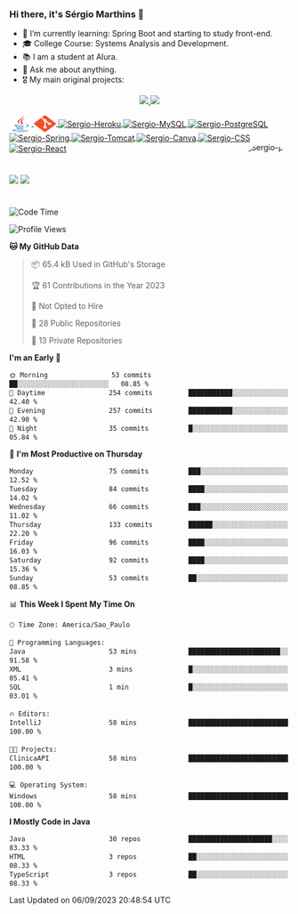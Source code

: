 ### Hi there, it's Sérgio Marthins 👋


- 🌱 I’m currently learning: Spring Boot and starting to study front-end.
- 🎓 College Course: Systems Analysis and Development.
- 📚  I am a student at Alura.
- 💬 Ask me about anything.
- 🎖 My main original projects: 

<div align="center">
  <a href="https://github.com/Almadavic">
  <img height="180em" src="https://github-readme-stats.vercel.app/api?username=Marthiins&show_icons=true&theme=dracula&include_all_commits=true&count_private=true"/>
  <img height="180em" src="https://github-readme-stats.vercel.app/api/top-langs/?username=Marthiins&layout=compact&langs_count=7&theme=dracula"/>
</div>
<div style="display: inline_block"><br>
  <img align="center" alt="Sergio-Java" height="30" width="40" src="https://raw.githubusercontent.com/devicons/devicon/master/icons/java/java-original.svg">
  <img align="center" alt="Sergio-Git" height="30" width="40" src="https://raw.githubusercontent.com/devicons/devicon/master/icons/git/git-original.svg">
  <img align="center" alt="Sergio-Heroku" height="30" width="40" src="https://cdn.jsdelivr.net/gh/devicons/devicon/icons/heroku/heroku-plain-wordmark.svg" />             
  <img align="center" alt="Sergio-MySQL" height="30" width="40" src="https://cdn.jsdelivr.net/gh/devicons/devicon/icons/mysql/mysql-original-wordmark.svg" />
  <img align="center" alt="Sergio-PostgreSQL" height="30" width="40" src="https://cdn.jsdelivr.net/gh/devicons/devicon/icons/postgresql/postgresql-plain-wordmark.svg" />
  <img align="center" alt="Sergio-Spring" height="30" width="40" src="https://cdn.jsdelivr.net/gh/devicons/devicon/icons/spring/spring-original-wordmark.svg" />
  <img align="center" alt="Sergio-Tomcat" height="30" width="40" src="https://cdn.jsdelivr.net/gh/devicons/devicon/icons/tomcat/tomcat-original-wordmark.svg" />
  <img align="center" alt="Sergio-Canva" height="30" width="40" src="https://cdn.jsdelivr.net/gh/devicons/devicon/icons/canva/canva-original.svg" />
  <img align="center" alt="Sergio-CSS" height="30" width="40" src="https://cdn.jsdelivr.net/gh/devicons/devicon/icons/css3/css3-original.svg" />
  <img align="center" alt="Sergio-React" height="30" width="40" src="https://cdn.jsdelivr.net/gh/devicons/devicon/icons/react/react-original.svg" />        
  <img align="right" alt="Sergio-pic" height="150" style="border-radius:50px;" src="https://user-images.githubusercontent.com/47826754/188357708-748fc4f4-5846-47a3-9063-ce04eeefcb8f.png">
</div>

#

<div> 
 <a href = "mailto:sergio.marthiins@gmail.com"><img src="https://img.shields.io/badge/-Gmail-%23333?style=for-the-badge&logo=gmail&logoColor=white" target="_blank"></a>
  <a href="https://www.linkedin.com/in/.........../" target="_blank"><img src="https://img.shields.io/badge/-LinkedIn-%230077B5?style=for-the-badge&logo=linkedin&logoColor=white" target="_blank"></a> 
</div>

#

<!--START_SECTION:waka-->
![Code Time](http://img.shields.io/badge/Code%20Time-46%20hrs%2018%20mins-blue)

![Profile Views](http://img.shields.io/badge/Profile%20Views-0-blue)

**🐱 My GitHub Data** 

> 📦 65.4 kB Used in GitHub's Storage 
 > 
> 🏆 61 Contributions in the Year 2023
 > 
> 🚫 Not Opted to Hire
 > 
> 📜 28 Public Repositories 
 > 
> 🔑 13 Private Repositories 
 > 
**I'm an Early 🐤** 

```text
🌞 Morning                53 commits          ██░░░░░░░░░░░░░░░░░░░░░░░   08.85 % 
🌆 Daytime                254 commits         ███████████░░░░░░░░░░░░░░   42.40 % 
🌃 Evening                257 commits         ███████████░░░░░░░░░░░░░░   42.90 % 
🌙 Night                  35 commits          █░░░░░░░░░░░░░░░░░░░░░░░░   05.84 % 
```
📅 **I'm Most Productive on Thursday** 

```text
Monday                   75 commits          ███░░░░░░░░░░░░░░░░░░░░░░   12.52 % 
Tuesday                  84 commits          ████░░░░░░░░░░░░░░░░░░░░░   14.02 % 
Wednesday                66 commits          ███░░░░░░░░░░░░░░░░░░░░░░   11.02 % 
Thursday                 133 commits         ██████░░░░░░░░░░░░░░░░░░░   22.20 % 
Friday                   96 commits          ████░░░░░░░░░░░░░░░░░░░░░   16.03 % 
Saturday                 92 commits          ████░░░░░░░░░░░░░░░░░░░░░   15.36 % 
Sunday                   53 commits          ██░░░░░░░░░░░░░░░░░░░░░░░   08.85 % 
```


📊 **This Week I Spent My Time On** 

```text
🕑︎ Time Zone: America/Sao_Paulo

💬 Programming Languages: 
Java                     53 mins             ███████████████████████░░   91.58 % 
XML                      3 mins              █░░░░░░░░░░░░░░░░░░░░░░░░   05.41 % 
SQL                      1 min               █░░░░░░░░░░░░░░░░░░░░░░░░   03.01 % 

🔥 Editors: 
IntelliJ                 58 mins             █████████████████████████   100.00 % 

🐱‍💻 Projects: 
ClinicaAPI               58 mins             █████████████████████████   100.00 % 

💻 Operating System: 
Windows                  58 mins             █████████████████████████   100.00 % 
```

**I Mostly Code in Java** 

```text
Java                     30 repos            █████████████████████░░░░   83.33 % 
HTML                     3 repos             ██░░░░░░░░░░░░░░░░░░░░░░░   08.33 % 
TypeScript               3 repos             ██░░░░░░░░░░░░░░░░░░░░░░░   08.33 % 
```




 Last Updated on 06/09/2023 20:48:54 UTC
<!--END_SECTION:waka-->

